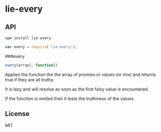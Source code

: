
# lie-every


## API

```bash
npm install lie-every
```

```javascript
var every = require('lie-every');
```

###every

```javascript
every(array[, function])
```

Applies the function the the array of promies or values (or mix) and returns true if they are all truthy.

It is lazy and will resolve as soon as the first falsy value is encountered.

If the function is omited then it tests the truthiness of the values.

## License

  MIT
